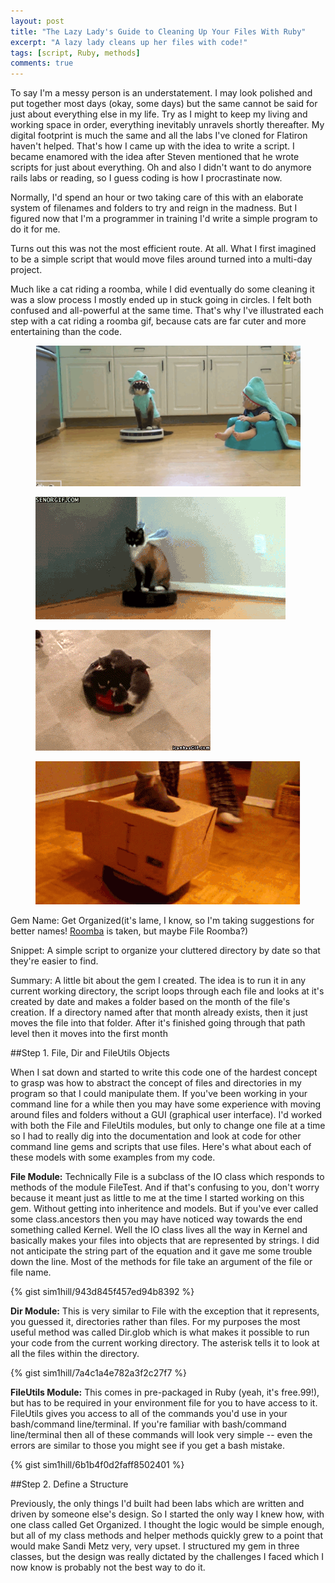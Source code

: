 ```yaml
---
layout: post
title: "The Lazy Lady's Guide to Cleaning Up Your Files With Ruby"
excerpt: "A lazy lady cleans up her files with code!"
tags: [script, Ruby, methods]
comments: true
---
```


To say I'm a messy person is an understatement. I may look polished and put together most days (okay, some days) but the same cannot be said for just about everything else in my life. Try as I might to keep my living and working space in order, everything inevitably unravels shortly thereafter. My digital footprint is much the same and all the labs I've cloned for Flatiron haven't helped. That's how I came up with the idea to write a script. I became enamored with the idea after Steven mentioned that he wrote scripts for just about everything. Oh and also I didn't want to do anymore rails labs or reading, so I guess coding is how I procrastinate now. 

Normally, I'd spend an hour or two taking care of this with an elaborate system of filenames and folders to try and reign in the madness. But I figured now that I'm a programmer in training I'd write a simple program to do it for me. 

Turns out this was not the most efficient route. At all. What I first imagined to be a simple script that would move files around turned into a multi-day project. 

Much like a cat riding a roomba, while I did eventually do some cleaning it was a slow process I mostly ended up in stuck going in circles. I felt both confused and all-powerful at the same time. That's why I've illustrated each step with a cat riding a roomba gif, because cats are far cuter and more entertaining than the code.

<figure>
 <img src="/images/cat-riding-roomba.gif" alt="cat riding a roomba in a shark costume">
</figure>
<figure>
 <img src="/images/cat-riding-roomba-2.gif" alt="cat riding a roomba">
</figure>
<figure>
 <img src="/images/cat-riding-roomba-3.gif" alt="a bunch of kittens riding on a roomba">
</figure>
<figure>
 <img src="/images/cat-riding-roomba-4.gif" alt="cat in box riding a roomba">
</figure>

Gem Name: Get Organized(it's lame, I know, so I'm taking suggestions for better names! <a href="https://rubygems.org/gems/roomba" target=_new>Roomba</a> is taken, but maybe File Roomba?)

Snippet: A simple script to organize your cluttered directory by date so that they're easier to find. 

Summary: A little bit about the gem I created. The idea is to run it in any current working directory, the script loops through each file and looks at it's created by date and makes a folder based on the month of the file's creation. If a directory named after that month already exists, then it just moves the file into that folder. After it's finished going through that path level then it moves into the first month

##Step 1. File, Dir and FileUtils Objects

When I sat down and started to write this code one of the hardest concept to grasp was how to abstract the concept of files and directories in my program so that I could manipulate them. If you've been working in your command line for a while then you may have some experience with moving around files and folders without a GUI (graphical user interface). I'd worked with both the File and FileUtils modules, but only to change one file at a time so I had to really dig into the documentation and look at code for other command line gems and scripts that use files. Here's what about each of these models with some examples from my code. 

**File Module:** Technically File is a subclass of the IO class which responds to methods of the module FileTest. And if that's confusing to you, don't worry because it meant just as little to me at the time I started working on this gem. Without getting into inheritence and models. But if you've ever called some class.ancestors then you may have noticed way towards the end something called Kernel. Well the IO class lives all the way in Kernel and basically makes your files into objects that are represented by strings. I did not anticipate the string part of the equation and it gave me some trouble down the line. Most of the methods for file take an argument of the file or file name.

{% gist sim1hill/943d845f457ed94b8392 %}

**Dir Module:** This is very similar to File with the exception that it represents, you guessed it, directories rather than files. For my purposes the most useful method was called Dir.glob which is what makes it possible to run your code from the current working directory. The asterisk tells it to look at all the files within the directory. 

{% gist sim1hill/7a4c1a4e782a3f2c27f7 %}

**FileUtils Module:** This comes in pre-packaged in Ruby (yeah, it's free.99!), but has to be required in your environment file for you to have access to it. FileUtils gives you access to all of the commands you'd use in your bash/command line/terminal. If you're familiar with bash/command line/terminal then all of these commands will look very simple -- even the errors are similar to those you might see if you get a bash mistake.  

{% gist sim1hill/6b1b4f0d2faff8502401 %}

##Step 2. Define a Structure

Previously, the only things I'd built had been labs which are written and driven by someone else's design. So I started the only way I knew how, with one class called Get Organized. I thought the logic would be simple enough, but all of my class methods and helper methods quickly grew to a point that would make Sandi Metz very, very upset. I structured my gem in three classes, but the design was really dictated by the challenges I faced which I now know is probably not the best way to do it. 
